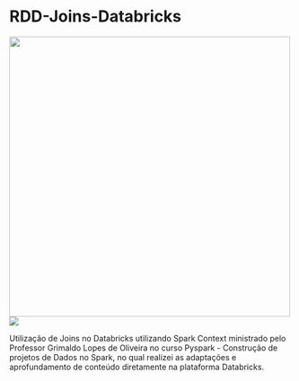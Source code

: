 # RDD-Joins-Databricks

<img width = '500' src="https://databricks.com/wp-content/uploads/2021/06/db-pride-logo.svg" style="float: left: margin: 30px"/>        <img src="https://files.training.databricks.com/images/Apache-Spark-Logo_TM_200px.png" style="float: left: margin: 10px"/>

Utilização de Joins no Databricks utilizando Spark Context ministrado pelo Professor Grimaldo Lopes de Oliveira no curso Pyspark - Construção de projetos de Dados no Spark, no qual realizei as adaptações e aprofundamento de conteúdo diretamente na plataforma Databricks. 
